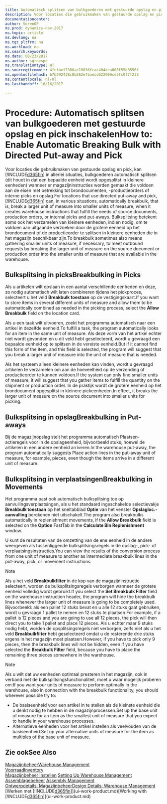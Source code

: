 ```yaml
---
title: Automatisch splitsen van bulkgoederen met gestuurde opslag en pick
description: Voor locaties die gebruikmaken van gestuurde opslag en pick, kunt u eenheden opsplitsen in kleinere eenheden wanneer er magazijninstructies worden gemaakt die voldoen aan de eisen met betrekking tot brondocumenten, -productieorders of interne picks en opslag.
documentationcenter: 
author: SorenGP
ms.prod: dynamics-nav-2017
ms.topic: article
ms.devlang: na
ms.tgt_pltfrm: na
ms.workload: na
ms.search.keywords: 
ms.date: 08/23/2017
ms.author: sgroespe
ms.translationtype: HT
ms.sourcegitcommit: 4fefaef7380ac10836fcac404eea006f55d8556f
ms.openlocfilehash: 67b292438c0b262e7baecd622909ce3fc0f7f233
ms.contentlocale: nl-nl
ms.lasthandoff: 10/16/2017

---
```

# <a name="how-to-enable-automatic-breaking-bulk-with-directed-put-away-and-pick"></a><span data-ttu-id="9bc83-103">Procedure: Automatisch splitsen van bulkgoederen met gestuurde opslag en pick inschakelen</span><span class="sxs-lookup"><span data-stu-id="9bc83-103">How to: Enable Automatic Breaking Bulk with Directed Put-away and Pick</span></span>
<span data-ttu-id="9bc83-104">Voor locaties die gebruikmaken van gestuurde opslag en pick, kan [!INCLUDE[d365fin](includes/d365fin_md.md)] in allerlei situaties, bulkgoederen automatisch splitsen (dit houdt in dat een bepaalde eenheid wordt opgesplitst in kleinere eenheden) wanneer er magazijninstructies worden gemaakt die voldoen aan de eisen met betrekking tot brondocumenten, -productieorders of interne picks en opslag.</span><span class="sxs-lookup"><span data-stu-id="9bc83-104">For locations that use directed put-away and pick, [!INCLUDE[d365fin](includes/d365fin_md.md)] can, in various situations, automatically breakbulk, that is, break a larger unit of measure into smaller units of measure, when it creates warehouse instructions that fulfill the needs of source documents, production orders, or internal picks and put-aways.</span></span> <span data-ttu-id="9bc83-105">Bulksplitsing betekent soms ook het verzamelen van kleinere eenheden, indien nodig, om te voldoen aan uitgaande verzoeken door de grotere eenheid op het brondocument of de productieorder te splitsen in kleinere eenheden die in het magazijn beschikbaar zijn.</span><span class="sxs-lookup"><span data-stu-id="9bc83-105">To breakbulk sometimes also means gathering smaller units of measure, if necessary, to meet outbound requests by breaking the larger unit of measure on the source document or production order into the smaller units of measure that are available in the warehouse.</span></span>   

## <a name="breakbulking-in-picks"></a><span data-ttu-id="9bc83-106">Bulksplitsing in picks</span><span class="sxs-lookup"><span data-stu-id="9bc83-106">Breakbulking in Picks</span></span>  
<span data-ttu-id="9bc83-107">Als u artikelen wilt opslaan in een aantal verschillende eenheden en deze, zo nodig automatisch wilt laten combineren tijdens het pickproces, selecteert u het veld **Breakbulk toestaan** op de vestigingskaart.</span><span class="sxs-lookup"><span data-stu-id="9bc83-107">If you want to store items in several different units of measure and allow them to be automatically combined as needed in the picking process, select the **Allow Breakbulk** field on the location card.</span></span>  

<span data-ttu-id="9bc83-108">Als u een taak wilt uitvoeren, zoekt het programma automatisch naar een artikel in dezelfde eenheid.</span><span class="sxs-lookup"><span data-stu-id="9bc83-108">To fulfill a task, the program automatically looks for an item in the same unit of measure.</span></span> <span data-ttu-id="9bc83-109">Als deze vorm van het artikel echter niet wordt gevonden en u dit veld hebt geselecteerd, wordt u gevraagd een bepaalde eenheid op te splitsen in de vereiste eenheid.</span><span class="sxs-lookup"><span data-stu-id="9bc83-109">But if it cannot find this form of the item, and this field is selected, the program will suggest that you break a larger unit of measure into the unit of measure that is needed.</span></span>  

<span data-ttu-id="9bc83-110">Als het systeem alleen kleinere eenheden kan vinden, wordt u gevraagd artikelen te verzamelen om aan de hoeveelheid op de verzending of productieorder te kunnen voldoen.</span><span class="sxs-lookup"><span data-stu-id="9bc83-110">If the system can only find smaller units of measure, it will suggest that you gather items to fulfill the quantity on the shipment or production order.</span></span> <span data-ttu-id="9bc83-111">In de praktijk wordt de grotere eenheid op het brondocument opgesplitst in kleinere pickeenheden.</span><span class="sxs-lookup"><span data-stu-id="9bc83-111">In effect, it breaks the larger unit of measure on the source document into smaller units for picking.</span></span>  

## <a name="breakbulking-in-put-aways"></a><span data-ttu-id="9bc83-112">Bulksplitsing in opslag</span><span class="sxs-lookup"><span data-stu-id="9bc83-112">Breakbulking in Put-aways</span></span>  
<span data-ttu-id="9bc83-113">Bij de magazijnopslag stelt het programma automatisch Plaatsen-actieregels voor in de opslageenheid, bijvoorbeeld stuks, hoewel de artikelen in een andere eenheid arriveren.</span><span class="sxs-lookup"><span data-stu-id="9bc83-113">In the warehouse put-away, the program automatically suggests Place action lines in the put-away unit of measure, for example, pieces, even though the items arrive in a different unit of measure.</span></span>  

## <a name="breakbulking-in-movements"></a><span data-ttu-id="9bc83-114">Bulksplitsing in verplaatsingen</span><span class="sxs-lookup"><span data-stu-id="9bc83-114">Breakbulking in Movements</span></span>  
<span data-ttu-id="9bc83-115">Het programma past ook automatisch bulksplitsing toe op aanvullingsverplaatsingen, als u het standaard ingeschakelde selectievakje **Breakbulk toestaan** op het sneltabblad **Optie** van het venster **Opslagloc.-aanvulling** berekenen niet uitschakelt.</span><span class="sxs-lookup"><span data-stu-id="9bc83-115">The program also breakbulks automatically in replenishment movements, if the **Allow Breakbulk** field is selected on the **Option** FastTab in the **Calculate Bin Replenishment** window.</span></span>  

<span data-ttu-id="9bc83-116">U kunt de resultaten van de omzetting van de ene eenheid in de andere weergeven als tussenliggende bulksplitsingsregels in de opslag-, pick- of verplaatsingsinstructies.</span><span class="sxs-lookup"><span data-stu-id="9bc83-116">You can view the results of the conversion process from one unit of measure to another as intermediate breakbulk lines in the put-away, pick, or movement instructions.</span></span>  

> [!NOTE]  
>  <span data-ttu-id="9bc83-117">Als u het veld **Breakbulkfilter** in de kop van de magazijninstructie selecteert, worden de bulksplitsingsregels verborgen wanneer de grotere eenheid volledig wordt gebruikt.</span><span class="sxs-lookup"><span data-stu-id="9bc83-117">If you select the **Set Breakbulk Filter** field on the warehouse instruction header, the program will hide the breakbulk lines whenever the larger unit of measure is going to be completely used.</span></span> <span data-ttu-id="9bc83-118">Bijvoorbeeld: als een pallet 12 stuks bevat en u alle 12 stuks gaat gebruiken, wordt u gevraagd 1 pallet te nemen en 12 stuks te plaatsen.</span><span class="sxs-lookup"><span data-stu-id="9bc83-118">For example, if a pallet is 12 pieces and you are going to use all 12 pieces, the pick will then direct you to take 1 pallet and place 12 pieces.</span></span> <span data-ttu-id="9bc83-119">Als u echter maar 9 stuks nodig hebt, worden de opsplitsingsregels niet verborgen, zelfs niet als u het veld **Breakbulkfilter** hebt geselecteerd omdat u de resterende drie stuks ergens in het magazijn moet plaatsen.</span><span class="sxs-lookup"><span data-stu-id="9bc83-119">However, if you have to pick only 9 pieces, then the breakbulk lines will not be hidden, even if you have selected the **Breakbulk Filter** field, because you have to place the remaining three pieces somewhere in the warehouse.</span></span>  

> [!NOTE]  
>  <span data-ttu-id="9bc83-120">Als u wilt dat uw eenheden optimaal presteren in het magazijn, ook in verband met de bulksplitsingsfunctionaliteit, moet u waar mogelijk proberen om:</span><span class="sxs-lookup"><span data-stu-id="9bc83-120">If you want your units of measure to perform optimally in the warehouse, also in connection with the breakbulk functionality, you should wherever possible try to:</span></span>  
>   
> - <span data-ttu-id="9bc83-121">De basiseenheid voor een artikel in te stellen als de kleinste eenheid die u denkt nodig te hebben in de magazijnprocessen.</span><span class="sxs-lookup"><span data-stu-id="9bc83-121">Set up the base unit of measure for an item as the smallest unit of measure that you expect to handle in your warehouse processes.</span></span>  
> - <span data-ttu-id="9bc83-122">Alternatieve eenheden voor het artikel instellen als veelvouden van de basiseenheid.</span><span class="sxs-lookup"><span data-stu-id="9bc83-122">Set up your alternative units of measure for the item as multiples of the base unit of measure.</span></span>  

## <a name="see-also"></a><span data-ttu-id="9bc83-123">Zie ook</span><span class="sxs-lookup"><span data-stu-id="9bc83-123">See Also</span></span>  
[<span data-ttu-id="9bc83-124">Magazijnbeheer</span><span class="sxs-lookup"><span data-stu-id="9bc83-124">Warehouse Management</span></span>](warehouse-manage-warehouse.md)  
[<span data-ttu-id="9bc83-125">Voorraad</span><span class="sxs-lookup"><span data-stu-id="9bc83-125">Inventory</span></span>](inventory-manage-inventory.md)  
<span data-ttu-id="9bc83-126">[Magazijnbeheer instellen](warehouse-setup-warehouse.md)   </span><span class="sxs-lookup"><span data-stu-id="9bc83-126">[Setting Up Warehouse Management](warehouse-setup-warehouse.md)   </span></span>  
<span data-ttu-id="9bc83-127">[Assemblagebeheer](assembly-assemble-items.md)  </span><span class="sxs-lookup"><span data-stu-id="9bc83-127">[Assembly Management](assembly-assemble-items.md)  </span></span>  
[<span data-ttu-id="9bc83-128">Ontwerpdetails: Magazijnbeheer</span><span class="sxs-lookup"><span data-stu-id="9bc83-128">Design Details: Warehouse Management</span></span>](design-details-warehouse-management.md)  
<span data-ttu-id="9bc83-129">[Werken met [!INCLUDE[d365fin](includes/d365fin_md.md)]](ui-work-product.md)</span><span class="sxs-lookup"><span data-stu-id="9bc83-129">[Working with [!INCLUDE[d365fin](includes/d365fin_md.md)]](ui-work-product.md)</span></span>  

